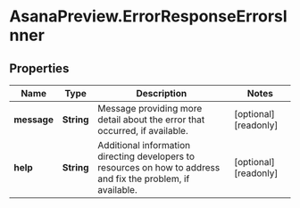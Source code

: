 # AsanaPreview.ErrorResponseErrorsInner

## Properties

Name | Type | Description | Notes
------------ | ------------- | ------------- | -------------
**message** | **String** | Message providing more detail about the error that occurred, if available. | [optional] [readonly] 
**help** | **String** | Additional information directing developers to resources on how to address and fix the problem, if available. | [optional] [readonly] 


